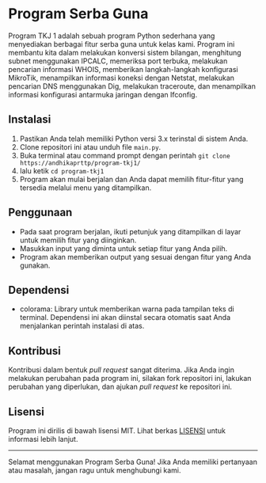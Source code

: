 # Program Serba Guna

Program TKJ 1 adalah sebuah program Python sederhana yang menyediakan berbagai fitur serba guna untuk kelas kami. Program ini membantu kita dalam melakukan konversi sistem bilangan, menghitung subnet menggunakan IPCALC, memeriksa port terbuka, melakukan pencarian informasi WHOIS, memberikan langkah-langkah konfigurasi MikroTik, menampilkan informasi koneksi dengan Netstat, melakukan pencarian DNS menggunakan Dig, melakukan traceroute, dan menampilkan informasi konfigurasi antarmuka jaringan dengan Ifconfig.

## Instalasi

1. Pastikan Anda telah memiliki Python versi 3.x terinstal di sistem Anda.
2. Clone repositori ini atau unduh file `main.py`.
3. Buka terminal atau command prompt dengan perintah `git clone https://andhikaprttp/program-tkj1/`
4. lalu ketik ``cd program-tkj1``
5. Program akan mulai berjalan dan Anda dapat memilih fitur-fitur yang tersedia melalui menu yang ditampilkan.

## Penggunaan

- Pada saat program berjalan, ikuti petunjuk yang ditampilkan di layar untuk memilih fitur yang diinginkan.
- Masukkan input yang diminta untuk setiap fitur yang Anda pilih.
- Program akan memberikan output yang sesuai dengan fitur yang Anda gunakan.

## Dependensi

- colorama: Library untuk memberikan warna pada tampilan teks di terminal. Dependensi ini akan diinstal secara otomatis saat Anda menjalankan perintah instalasi di atas.

## Kontribusi

Kontribusi dalam bentuk *pull request* sangat diterima. Jika Anda ingin melakukan perubahan pada program ini, silakan fork repositori ini, lakukan perubahan yang diperlukan, dan ajukan *pull request* ke repositori ini.

## Lisensi

Program ini dirilis di bawah lisensi MIT. Lihat berkas [LISENSI](LICENSE) untuk informasi lebih lanjut.

---

Selamat menggunakan Program Serba Guna! Jika Anda memiliki pertanyaan atau masalah, jangan ragu untuk menghubungi kami.


